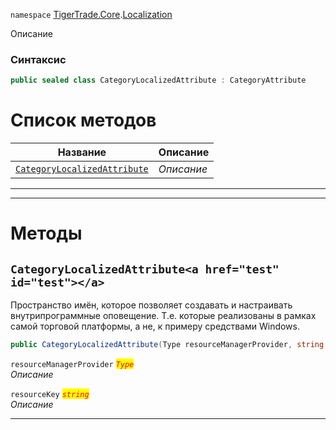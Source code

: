 
`namespace` [TigerTrade.Core](../../TigerTrade.Core.md).[Localization](../../TigerTrade.Core/Localization.md)


Описание

### Синтаксис
```csharp
public sealed class CategoryLocalizedAttribute : CategoryAttribute
```


# Список методов
| Название | Описание |
| --- | --- |
| [`CategoryLocalizedAttribute`](./CategoryLocalizedAttribute.cs/Методы/CategoryLocalizedAttribute.md) | *Описание* |





***  
***  
# Методы

## `CategoryLocalizedAttribute<a href="test" id="test"></a>`
Пространство имён, которое позволяет создавать и настраивать внутрипрограммные оповещение. Т.е. которые реализованы в рамках самой торговой платформы, а не, к примеру средствами Windows.

```csharp
public CategoryLocalizedAttribute(Type resourceManagerProvider, string resourceKey)
```

`resourceManagerProvider` <mark style="color:red;">*`Type`*</mark>  
 *Описание*  

`resourceKey` <mark style="color:red;">*`string`*</mark>  
 *Описание*  


***  

